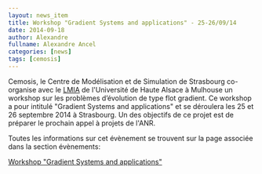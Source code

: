 ```yaml
---
layout: news_item
title: Workshop "Gradient Systems and applications" - 25-26/09/14
date: 2014-09-18
author: Alexandre
fullname: Alexandre Ancel
categories: [news]
tags: [cemosis]
---
```

Cemosis, le Centre de Modélisation et de Simulation de Strasbourg co-organise avec le [LMIA](http://www.lmia.uha.fr/LMIA-Universite_de_Haute_Alsace/Bienvenue.html) de l'Université de Haute Alsace à Mulhouse un workshop sur les problèmes d’évolution de type flot gradient. Ce workshop a pour intitulé "Gradient Systems and applications" et se déroulera les 25 et 26 septembre 2014 à Strasbourg. Un des objectifs de ce projet est de préparer le prochain appel à projets de l'ANR.

Toutes les informations sur cet évènement se trouvent sur la page associée dans la section évènements:

[Workshop "Gradient Systems and applications"](/event/2014/09/25/workshop-gradient-system-applications/)